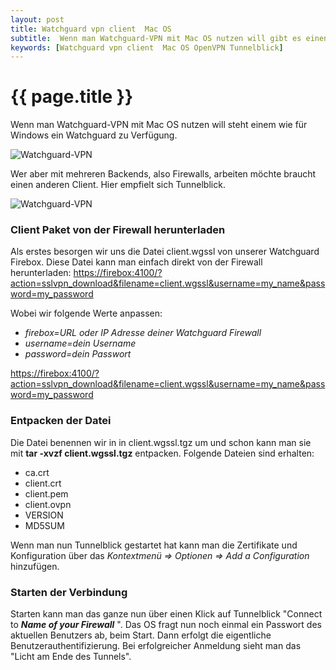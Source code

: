 ```yaml
---
layout: post
title: Watchguard vpn client  Mac OS
subtitle:  Wenn man Watchguard-VPN mit Mac OS nutzen will gibt es einen Client. Will man mit mehreren Backends arbeiten braucht es einen anderen Client. z.B. Tunnelblick.
keywords: [Watchguard vpn client  Mac OS OpenVPN Tunnelblick]
---
```

# {{ page.title }}

Wenn man Watchguard-VPN mit Mac OS nutzen will steht einem wie für Windows ein Watchguard zu Verfügung.

![Watchguard-VPN](https://www.elastic2ls.com/wp-content/uploads/2015/11/WGsslclient-300x218.jpg)

Wer aber mit mehreren Backends, also Firewalls, arbeiten möchte braucht einen anderen Client. Hier empfielt sich Tunnelblick.

![Watchguard-VPN](https://www.elastic2ls.com/wp-content/uploads/2015/11/tunnelblick-vpn-client-300x200.jpg)          

### Client Paket von der Firewall herunterladen

Als erstes besorgen wir uns die Datei client.wgssl von unserer Watchguard Firebox. Diese Datei kann man einfach direkt von der Firewall herunterladen: [https://firebox:4100/?action=sslvpn_download&filename=client.wgssl&username=my_name&password=my_password](https://firebox:4100/?action=sslvpn_download&filename=client.wgssl&username=my_name&password=my_password)

Wobei wir folgende Werte anpassen:

*   _firebox=URL oder IP Adresse deiner Watchguard Firewall_
*   _username=dein Username_
*   _password=dein Passwort_

[https://firebox:4100/?action=sslvpn_download&filename=client.wgssl&username=my_name&password=my_password](https://firebox:4100/?action=sslvpn_download&filename=client.wgssl&username=my_name&password=my_password)

### Entpacken der Datei

Die Datei benennen wir in in client.wgssl.tgz um und schon kann man sie mit **tar -xvzf client.wgssl.tgz** entpacken. Folgende Dateien sind erhalten:

*   ca.crt
*   client.crt
*   client.pem
*   client.ovpn
*   VERSION
*   MD5SUM

Wenn man nun Tunnelblick gestartet hat kann man die Zertifikate und Konfiguration über das _Kontextmenü => Optionen => Add a Configuration_ hinzufügen.

### Starten der Verbindung

Starten kann man das ganze nun über einen Klick auf Tunnelblick "Connect to **_Name of your Firewall_** ". Das OS fragt nun noch einmal ein Passwort des aktuellen Benutzers ab, beim Start. Dann erfolgt die eigentliche Benutzerauthentifizierung. Bei erfolgreicher Anmeldung sieht man das "Licht am Ende des Tunnels".
